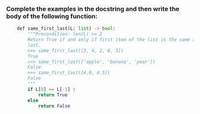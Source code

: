 ### Complete the examples in the docstring and then write the body of the following function:

```python
    def​ same_first_last(L: list) -> bool:
        """Precondition: len(L) >= 2​
        Return True if and only if first item of the list is the same as the​
        ​last.​
        >>> same_first_last([3, 4, 2, 8, 3])​
        True​
        >>> same_first_last(['apple', 'banana', 'pear'])​
        False
        >>> same_first_last([4.0, 4.5])​
        False
        """
        if L[0] == L[-1] :
            return True
        else
            return False
``` 
